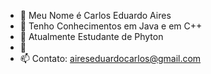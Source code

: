 - 👋 Meu Nome é Carlos Eduardo Aires
- 👀 Tenho Conhecimentos em Java e em C++
- 🌱 Atualmente Estudante de Phyton
- 💞️ 
- 📫 Contato: aireseduardocarlos@gmail.com

